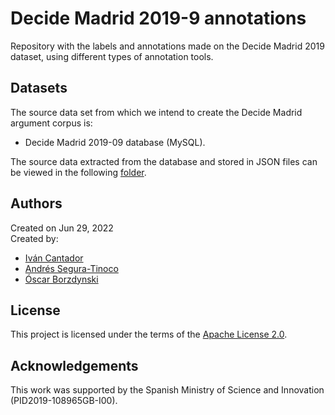 # Decide Madrid 2019-9 annotations
Repository with the labels and annotations made on the Decide Madrid 2019 dataset, using different types of annotation tools.

## Datasets
The source data set from which we intend to create the Decide Madrid argument corpus is:
- Decide Madrid 2019-09 database (MySQL).

The source data extracted from the database and stored in JSON files can be viewed in the following <a href="https://github.com/argrecsys/decide-madrid-2019-annotations/tree/main/data">folder</a>.

## Authors
Created on Jun 29, 2022  
Created by:
- <a href="http://arantxa.ii.uam.es/~cantador/" target="_blank">Iv&aacute;n Cantador</a>
- <a href="https://github.com/ansegura7" target="_blank">Andrés Segura-Tinoco</a>
- <a href="https://github.com/OscarGB" target="_blank">Óscar Borzdynski</a>

## License
This project is licensed under the terms of the <a href="https://github.com/argrecsys/argael/blob/main/LICENSE">Apache License 2.0</a>.

## Acknowledgements
This work was supported by the Spanish Ministry of Science and Innovation (PID2019-108965GB-I00).
